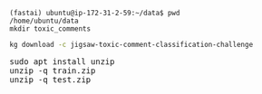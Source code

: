 
```
(fastai) ubuntu@ip-172-31-2-59:~/data$ pwd
/home/ubuntu/data
mkdir toxic_comments
```

```bash
kg download -c jigsaw-toxic-comment-classification-challenge
```

<kbd> sudo apt install unzip </kbd>  
<kbd> unzip -q train.zip </kbd>  
<kbd> unzip -q test.zip </kbd> 


